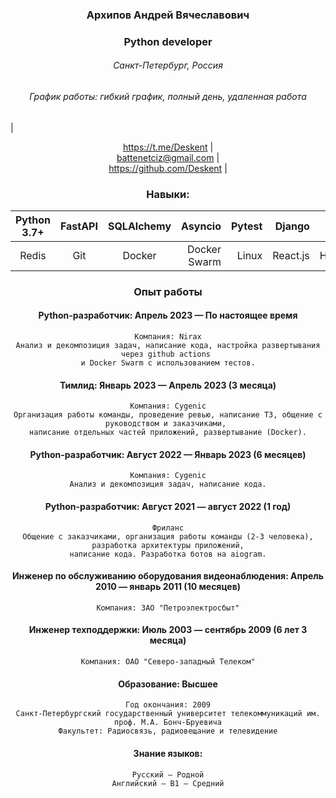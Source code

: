 ### <center> Архипов Андрей Вячеславович
### <center> Python developer</center>
###### <center>Санкт-Петербург, Россия</center>
###### <center>График работы: гибкий график, полный день, удаленная работа</center>

|<center><https://t.me/Deskent> | <center>[battenetciz@gmail.com](battenetciz@gmail.com) | <center><https://github.com/Deskent> |

### Навыки:
| Python 3.7+     |   FastAPI    |      SQLAlchemy |       <center>Asyncio | Pytest |  Django  | <center>Flask  | RabbitMQ  | PostgreSQL |
|-----------------|:------------:|----------------:|--------------:|-------:|---------:|---------------:|----------:|-----------:|
| <center>Redis   | <center>Git  | <center>Docker  | Docker Swarm  | Linux  | React.js |       HTML/CSS |           |            |

### Опыт работы
#### Python-разработчик: Апрель 2023 — По настоящее время
    Компания: Nirax
    Анализ и декомпозиция задач, написание кода, настройка развертывания через github actions 
    и Docker Swarm с использованием тестов.
#### Тимлид: Январь 2023 — Апрель 2023 (3 месяца)
    Компания: Cygenic
    Организация работы команды, проведение ревью, написание ТЗ, общение с руководством и заказчиками, 
    написание отдельных частей приложений, развертывание (Docker).
#### Python-разработчик: Август 2022 — Январь 2023 (6 месяцев)
    Компания: Cygenic
    Анализ и декомпозиция задач, написание кода.
#### Python-разработчик: Август 2021 — август 2022 (1 год)
    Фриланс
    Общение с заказчиками, организация работы команды (2-3 человека), разработка архитектуры приложений,
    написание кода. Разработка ботов на aiogram.
#### Инженер по обслуживанию оборудования видеонаблюдения: Апрель 2010 — январь 2011 (10 месяцев)
    Компания: ЗАО "Петроэлектросбыт"
#### Инженер техподдержки: Июль 2003 — сентябрь 2009 (6 лет 3 месяца)
    Компания: ОАО "Северо-западный Телеком"
####  Образование: Высшее
    Год окончания: 2009
    Санкт-Петербургский государственный университет телекоммуникаций им. проф. М.А. Бонч-Бруевича
    Факультет: Радиосвязь, радиовещание и телевидение
#### Знание языков:
    Русский — Родной
    Английский — B1 — Средний


